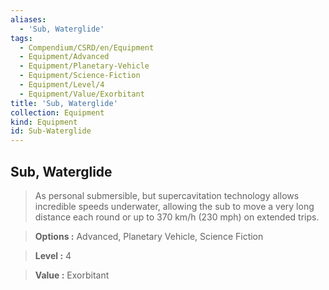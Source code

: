 ```yaml
---
aliases:
  - 'Sub, Waterglide'
tags:
  - Compendium/CSRD/en/Equipment
  - Equipment/Advanced
  - Equipment/Planetary-Vehicle
  - Equipment/Science-Fiction
  - Equipment/Level/4
  - Equipment/Value/Exorbitant
title: 'Sub, Waterglide'
collection: Equipment
kind: Equipment
id: Sub-Waterglide
---
```

## Sub, Waterglide    
    
>As personal submersible, but supercavitation technology allows incredible speeds underwater, allowing the sub to move a very long distance each round or up to 370 km/h (230 mph) on extended trips.    
> **Options :** Advanced, Planetary Vehicle, Science Fiction    
> **Level :** 4    
> **Value :** Exorbitant
